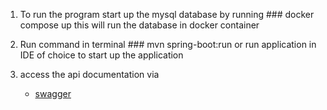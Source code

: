 1.  To run the program start up the mysql database by running
        ### docker compose up
    this will run the database in docker container

2. Run command in terminal
       ### mvn spring-boot:run
    or run application in IDE of choice to start up the application

3. access the api documentation via
    * [swagger](http://localhost:8080/swagger-ui/index.html)
